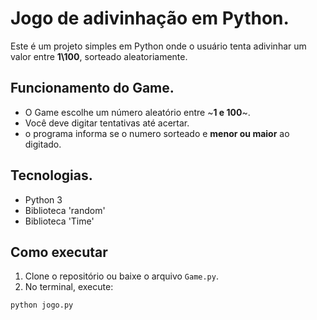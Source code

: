 # Jogo de adivinhação em Python.

Este é um projeto simples em Python onde o usuário tenta adivinhar um valor entre **1\100**, sorteado aleatoriamente.

## Funcionamento do Game.

- O Game escolhe um número aleatório entre ~**1 e 100**~.
- Você deve digitar tentativas até acertar.
- o programa informa se o numero sorteado e **menor ou maior** ao digitado.

## Tecnologias.
- Python 3
- Biblioteca 'random'
- Biblioteca 'Time'

## Como executar

1. Clone o repositório ou baixe o arquivo `Game.py`.
2. No terminal, execute:

```bash
python jogo.py